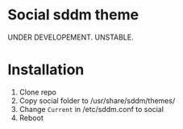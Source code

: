 # Social sddm theme
UNDER DEVELOPEMENT. UNSTABLE.
# Installation
1. Clone repo
2. Copy social folder to /usr/share/sddm/themes/
3. Change `Current` in /etc/sddm.conf to social
4. Reboot
